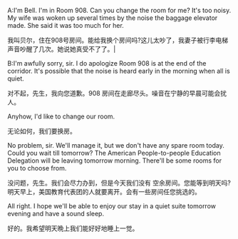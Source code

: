 A:I'm Bell. I'm in Room 908. Can you change the room for me? It's too noisy. My wife was woken up several times by the noise the baggage elevator made. She said it was too much for her.

我叫贝尔，住在908号房间。能给我换个房间吗?这儿太吵了，我妻子被行李电梯声音吵醒了几次。她说她真受不了了。|

B:I'm awfully sorry, sir. I do apologize Room 908 is at the end of the corridor. It's possible that the noise is heard early in the morning when all is quiet.

对不起，先生，我向您道歉。908 房间在走廊尽头。噪音在宁静的早晨可能会扰人。

Anyhow, I'd like to change our room.

无论如何，我们要换房。

No problem, sir. We'll manage it, but we don't have any spare room today. Could you wait till tomorrow? The American People-to-people Education Delegation will be leaving tomorrow morning. There'll be some rooms for you to choose from.

没问题，先生。我们会尽力办到，但是今天我们没有 空余房间。您能等到明天吗?明天早上，美国教育代表团的人就要离开。会有一些房间任您挑选的。

All right. I hope we'll be able to enjoy our stay in a quiet suite tomorrow evening and have a sound sleep.

好的。我希望明天晩上我们能好好地睡上一觉。